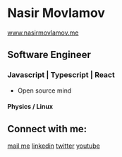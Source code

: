  <h1 >Nasir Movlamov</h1>
 <a href="https://www.nasirmovlamov.me">www.nasirmovlamov.me </a>
 
<h2>Software Engineer </h2>
<h3>Javascript | Typescript | React </h3>
<ul>
  <li>Open source mind </li>
</ul>

<div>
 <h4> Physics / Linux </h4> 
</div>

<h2>Connect with me:</h2>
<p >
 
  <a href="mailto:movlamovnasir@gmail.com">mail me</a>
  <a href="https://az.linkedin.com/in/nasir-movlamov-322ab21b4">linkedin</a>
  <a href="https://twitter.com/nasirmovlamov">twitter</a>
  <a href="https://www.youtube.com/channel/UCmE8Psks_-SDw9iG1nn6MpQ">youtube</a>
 
</p>
